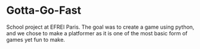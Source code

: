 # Gotta-Go-Fast

School project at EFREI Paris. The goal was to create a game using python, and we chose to make a platformer as it is one of the most basic form of games yet fun to make.
